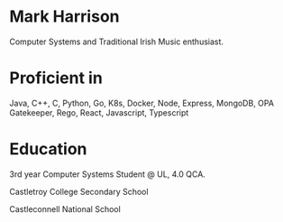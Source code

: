 # Mark Harrison
Computer Systems and Traditional Irish Music enthusiast.

# Proficient in

Java, C++, C, Python, Go, K8s, Docker, Node, Express, MongoDB, OPA Gatekeeper, Rego,
React, Javascript, Typescript 

# Education
3rd year Computer Systems Student @ UL, 4.0 QCA.

Castletroy College Secondary School

Castleconnell National School




